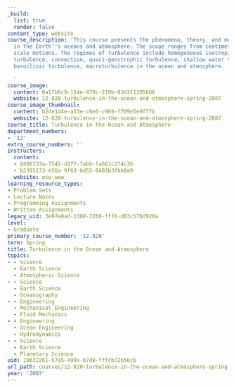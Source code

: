 ```yaml
---
_build:
  list: true
  render: false
content_type: website
course_description: 'This course presents the phenomena, theory, and modeling of turbulence
  in the Earth''s oceans and atmosphere. The scope ranges from centimeter to planetary
  scale motions. The regimes of turbulence include homogeneous isotropic three dimensional
  turbulence, convection, quasi-geostrophic turbulence, shallow water turbulence,
  baroclinic turbulence, macroturbulence in the ocean and atmosphere.

  '
course_image:
  content: 0a17b0c9-154e-479c-219b-83d3f1305686
  website: 12-820-turbulence-in-the-ocean-and-atmosphere-spring-2007
course_image_thumbnail:
  content: b2de1d4e-a13e-c6e0-c969-f709e5e9f7fb
  website: 12-820-turbulence-in-the-ocean-and-atmosphere-spring-2007
course_title: Turbulence in the Ocean and Atmosphere
department_numbers:
- '12'
extra_course_numbers: ''
instructors:
  content:
  - 0496733a-7542-d377-7abb-fa661c274c3b
  - b2395173-e56a-9f63-6d55-0403b3fbb8a9
  website: ocw-www
learning_resource_types:
- Problem Sets
- Lecture Notes
- Programming Assignments
- Written Assignments
legacy_uid: 3e97e0ad-1308-2268-fff6-d83c576d920a
level:
- Graduate
primary_course_number: '12.820'
term: Spring
title: Turbulence in the Ocean and Atmosphere
topics:
- - Science
  - Earth Science
  - Atmospheric Science
- - Science
  - Earth Science
  - Oceanography
- - Engineering
  - Mechanical Engineering
  - Fluid Mechanics
- - Engineering
  - Ocean Engineering
  - Hydrodynamics
- - Science
  - Earth Science
  - Planetary Science
uid: 19632261-57a5-499a-b7d8-fffcb72656c6
url_path: courses/12-820-turbulence-in-the-ocean-and-atmosphere-spring-2007
year: '2007'
---
```

